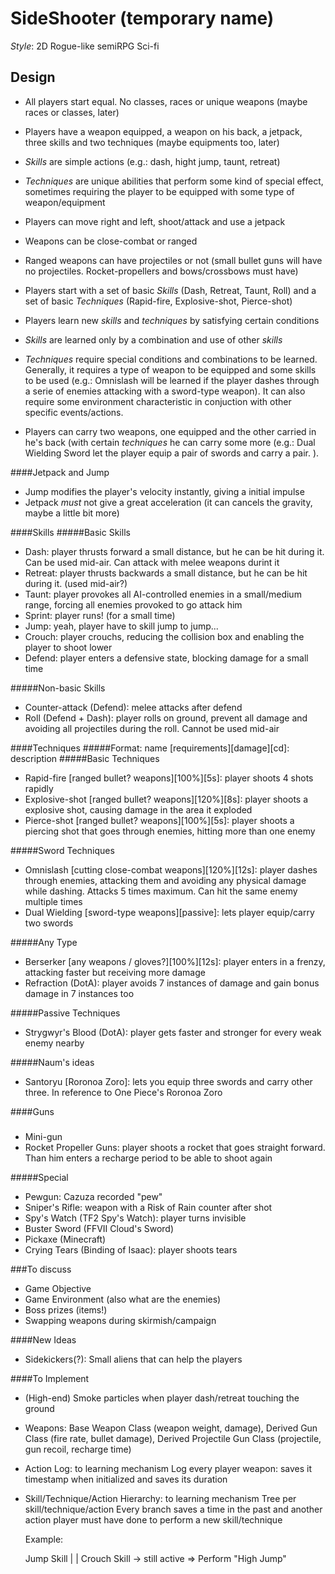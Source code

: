 SideShooter (temporary name)
===========

*Style*: 2D Rogue-like semiRPG Sci-fi

Design
------
- All players start equal. No classes, races or unique weapons (maybe races or classes, later)
- Players have a weapon equipped, a weapon on his back, a jetpack, three skills and two techniques (maybe equipments too, later)
- _Skills_ are simple actions (e.g.: dash, hight jump, taunt, retreat)
- _Techniques_ are unique abilities that perform some kind of special effect, sometimes requiring the player to be equipped with some type of weapon/equipment

- Players can move right and left, shoot/attack and use a jetpack
- Weapons can be close-combat or ranged
- Ranged weapons can have projectiles or not (small bullet guns will have no projectiles. Rocket-propellers and bows/crossbows must have)

- Players start with a set of basic _Skills_ (Dash, Retreat, Taunt, Roll) and a set of basic _Techniques_ (Rapid-fire, Explosive-shot, Pierce-shot)
- Players learn new _skills_ and _techniques_ by satisfying certain conditions
- _Skills_ are learned only by a combination and use of other _skills_
- _Techniques_ require special conditions and combinations to be learned. Generally, it requires a type of weapon to be equipped and some skills to be used (e.g.: Omnislash will be learned if the player dashes through a serie of enemies attacking with a sword-type weapon). It can also require some environment characteristic in conjuction with other specific events/actions.

- Players can carry two weapons, one equipped and the other carried in he's back (with certain _techniques_ he can carry some more (e.g.: Dual Wielding Sword let the player equip a pair of swords and carry a pair. ).

####Jetpack and Jump
- Jump modifies the player's velocity instantly, giving a initial impulse
- Jetpack _must_ not give a great acceleration (it can cancels the gravity, maybe a little bit more)

####Skills
#####Basic Skills
- Dash: player thrusts forward a small distance, but he can be hit during it. Can be used mid-air. Can attack with melee weapons durint it
- Retreat: player thrusts backwards a small distance, but he can be hit during it. (used mid-air?)
- Taunt: player provokes all AI-controlled enemies in a small/medium range, forcing all enemies provoked to go attack him
- Sprint: player runs! (for a small time)
- Jump: yeah, player have to skill jump to jump...
- Crouch: player crouchs, reducing the collision box and enabling the player to shoot lower
- Defend: player enters a defensive state, blocking damage for a small time

#####Non-basic Skills
- Counter-attack (Defend): melee attacks after defend
- Roll (Defend + Dash): player rolls on ground, prevent all damage and avoiding all projectiles during the roll. Cannot be used mid-air


####Techniques
#####Format: name \[requirements\]\[damage\]\[cd\]: description
#####Basic Techniques
- Rapid-fire \[ranged bullet? weapons\]\[100%\]\[5s\]: player shoots 4 shots rapidly
- Explosive-shot \[ranged bullet? weapons\]\[120%\]\[8s\]: player shoots a explosive shot, causing damage in the area it exploded
- Pierce-shot \[ranged bullet? weapons\]\[100%\]\[5s\]: player shoots a piercing shot that goes through enemies, hitting more than one enemy

#####Sword Techniques
- Omnislash \[cutting close-combat weapons\]\[120%\]\[12s\]: player dashes through enemies, attacking them and avoiding any physical damage while dashing. Attacks 5 times maximum. Can hit the same enemy multiple times
- Dual Wielding \[sword-type weapons\]\[passive\]: lets player equip/carry two swords

#####Any Type
- Berserker \[any weapons / gloves?\]\[100%\]\[12s\]: player enters in a frenzy, attacking faster but receiving more damage
- Refraction (DotA): player avoids 7 instances of damage and gain bonus damage in 7 instances too

#####Passive Techniques
- Strygwyr's Blood (DotA): player gets faster and stronger for every weak enemy nearby

#####Naum's ideas
- Santoryu \[Roronoa Zoro\]: lets you equip three swords and carry other three. In reference to One Piece's Roronoa Zoro

####Guns

#####
- Mini-gun
- Rocket Propeller Guns: player shoots a rocket that goes straight forward. Than him enters a recharge period to be able to shoot again

#####Special
- Pewgun: Cazuza recorded "pew"
- Sniper's Rifle: weapon with a Risk of Rain counter after shot
- Spy's Watch (TF2 Spy's Watch): player turns invisible
- Buster Sword (FFVII Cloud's Sword)
- Pickaxe (Minecraft)
- Crying Tears (Binding of Isaac): player shoots tears

###To discuss
- Game Objective
- Game Environment (also what are the enemies)
- Boss prizes (items!)
- Swapping weapons during skirmish/campaign

####New Ideas
- Sidekickers(?): Small aliens that can help the players

####To Implement
- (High-end) Smoke particles when player dash/retreat touching the ground
- Weapons: Base Weapon Class (weapon weight, damage), Derived Gun Class (fire rate, bullet damage), Derived Projectile Gun Class (projectile, gun recoil, recharge time)
- Action Log: to learning mechanism
    Log every player weapon: saves it timestamp when initialized and saves its duration
- Skill/Technique/Action Hierarchy: to learning mechanism
    Tree per skill/technique/action
    Every branch saves a time in the past and another action player must have done to perform a new skill/technique

    Example:

    Jump Skill
    |
    |
    Crouch Skill -> still active => Perform "High Jump"

